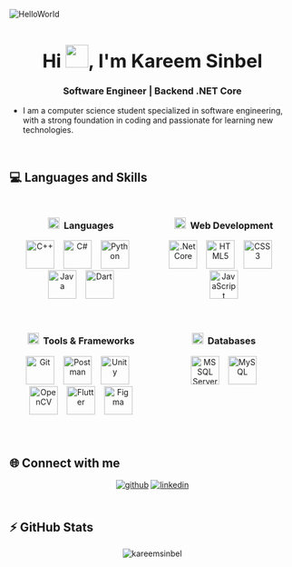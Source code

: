 ![HelloWorld](https://github.com/user-attachments/assets/b415f4d4-9b2e-40a3-aa67-5cfefaf47009)

### <div align="center"><h1 align="center">Hi <img src="https://github.com/user-attachments/assets/d4ebdde2-685c-4ee6-9e6b-4d0e2ec00eb1" height="40px"/>, I'm Kareem Sinbel</h1>
<h3 align="center">Software Engineer | Backend .NET Core</h3></div>  

- I am a computer science student specialized in software engineering, with a strong foundation in coding and passionate for learning new technologies.

<br/>  

## 💻 Languages and Skills 

<div style="display: flex; flex-wrap: wrap; justify-content: space-around; width: 100%;">

<div align="center" style="flex: 1; min-width: 200px; margin: 10px;">

### <img src="https://www.svgrepo.com/show/495178/code-1.svg" alt="webdev" height="20"/>&nbsp; Languages

<a href="https://www.cplusplus.com/" target="_blank"><img src="https://profilinator.rishav.dev/skills-assets/cplusplus-original.svg" alt="C++" height="50" /></a>&nbsp;&nbsp;&nbsp;
<a href="https://docs.microsoft.com/en-us/dotnet/csharp/" target="_blank"><img src="https://profilinator.rishav.dev/skills-assets/csharp-original.svg" alt="C#" height="50" /></a>&nbsp;&nbsp;&nbsp;
<a href="https://www.python.org/" target="_blank"><img src="https://profilinator.rishav.dev/skills-assets/python-original.svg" alt="Python" height="50" /></a>&nbsp;&nbsp;&nbsp;
<a href="https://www.java.com/" target="_blank"><img src="https://profilinator.rishav.dev/skills-assets/java-original-wordmark.svg" alt="Java" height="50" /></a>&nbsp;&nbsp;&nbsp;
<a href="https://dart.dev/" target="_blank"><img src="https://profilinator.rishav.dev/skills-assets/dartlang-icon.svg" alt="Dart" height="50" /></a>

</div>

<div align="center" style="flex: 1; min-width: 200px; margin: 10px;">

### <img src="https://www.svgrepo.com/show/98831/web-development.svg" alt="webdev" height="20"/>&nbsp; Web Development  

<a href="https://dotnet.microsoft.com/download" target="_blank"><img src="https://profilinator.rishav.dev/skills-assets/dotnetcore.png" alt=".Net Core" height="50" /></a>&nbsp;&nbsp;&nbsp;
<a href="https://en.wikipedia.org/wiki/HTML5" target="_blank"><img src="https://profilinator.rishav.dev/skills-assets/html5-original-wordmark.svg" alt="HTML5" height="50" /></a>&nbsp;&nbsp;&nbsp;
<a href="https://www.w3schools.com/css/" target="_blank"><img src="https://profilinator.rishav.dev/skills-assets/css3-original-wordmark.svg" alt="CSS3" height="50" /></a>&nbsp;&nbsp;&nbsp;
<a href="https://www.javascript.com/" target="_blank"><img src="https://profilinator.rishav.dev/skills-assets/javascript-original.svg" alt="JavaScript" height="50" /></a> 

</div>

<div align="center" style="flex: 1; min-width: 200px; margin: 10px;">

### <img src="https://www.svgrepo.com/show/280693/tools-and-utensils-microchip.svg" alt="tools" height="20"/>&nbsp; Tools & Frameworks  

<a href="https://github.com/" target="_blank"><img src="https://profilinator.rishav.dev/skills-assets/git-scm-icon.svg" alt="Git" height="50" /></a>&nbsp;&nbsp;&nbsp;
<a href="https://postman.com" target="_blank"><img src="https://www.vectorlogo.zone/logos/getpostman/getpostman-icon.svg" alt="Postman" height="50"/></a>&nbsp;&nbsp;&nbsp;
<a href="https://unity.com/" target="_blank"><img src="https://profilinator.rishav.dev/skills-assets/unity.png" alt="Unity" height="50" /></a>&nbsp;&nbsp;&nbsp;
<a href="https://opencv.org/" target="_blank"><img src="https://profilinator.rishav.dev/skills-assets/opencv-icon.svg" alt="OpenCV" height="50" /></a>&nbsp;&nbsp;&nbsp;
<a href="https://flutter.dev/" target="_blank"><img src="https://profilinator.rishav.dev/skills-assets/flutterio-icon.svg" alt="Flutter" height="50" /></a>&nbsp;&nbsp;&nbsp;
<a href="https://www.figma.com/" target="_blank"><img src="https://profilinator.rishav.dev/skills-assets/figma-icon.svg" alt="Figma" height="50" /></a>

</div>

<div align="center" style="flex: 1; min-width: 200px; margin: 10px;">

### <img src="https://www.svgrepo.com/show/535339/database.svg" alt="database" height="20"/>&nbsp; Databases  

<a href="https://www.microsoft.com/en-us/sql-server" target="_blank"><img src="https://www.svgrepo.com/show/303229/microsoft-sql-server-logo.svg" alt="MS SQL Server" height="50"/></a>&nbsp;&nbsp;&nbsp;
<a href="https://www.mysql.com/" target="_blank"><img src="https://profilinator.rishav.dev/skills-assets/mysql-original-wordmark.svg" alt="MySQL" height="50" /></a>


</div>

</div>

<br/>

## 🌐 Connect with me
<div align="center">
<a href="https://github.com/kareemsinbel" target="_blank">
<img src=https://img.shields.io/badge/github-%2324292e.svg?&style=for-the-badge&logo=github&logoColor=white alt=github style="margin-bottom: 5px;" /></a>
<a href="https://linkedin.com/in/kareem-sinbel-3023461b6" target="_blank">
<img src=https://img.shields.io/badge/linkedin-%231E77B5.svg?&style=for-the-badge&logo=linkedin&logoColor=white alt=linkedin style="margin-bottom: 5px;" /></a>  
</div>  

<br/>

## ⚡ GitHub Stats   
<div align="center">
	<img align="center" src="https://github-readme-stats.vercel.app/api/top-langs?username=kareemsinbel&show_icons=true&theme=dark&text_color=d1d1d1&locale=en&layout=compact" alt="kareemsinbel" />
</div>  
